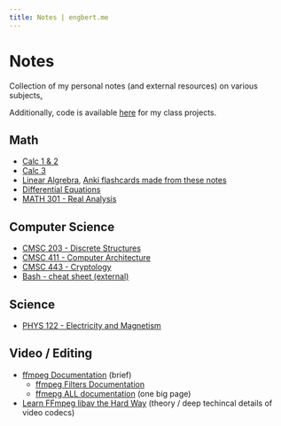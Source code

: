 ```yaml
---
title: Notes | engbert.me
---
```


# Notes
<!-- TODO: perhaps add links to code for respective classes as well -->

Collection of my personal notes (and external resources) on various subjects[.](https://drive.google.com/drive/u/1/folders/0B39jHHEzDj3GcnNUeU94OHdsYWc)

Additionally, code is available [here](https://github.com/dangbert/college) for my class projects.

## Math
* [Calc 1 & 2](https://drive.google.com/file/d/0B39jHHEzDj3GSHA4amdJQS15YWc/view?usp=sharing&resourcekey=0-AcqcWY0hpQbtdmTfGt0KAQ)
* [Calc 3](https://drive.google.com/file/d/0B39jHHEzDj3GZTB3S3lMdkhjTkk/view?usp=sharing&resourcekey=0-NG6NWBTPcQ1UZ4ycKxUSCw)
* [Linear Algrebra](https://drive.google.com/file/d/0B39jHHEzDj3GTEozdUpBUkZyS1E/view?usp=sharing&resourcekey=0-rmwZYLXB_iE5V7XhaPMhcQ),  [Anki flashcards made from these notes](https://ankiweb.net/shared/info/1039427548)
* [Differential Equations](https://drive.google.com/file/d/0B39jHHEzDj3Gdll5V1gydmNpUkU/view?usp=sharing&resourcekey=0-yQTnSCATK13wqvRWA3Wg6g)
* [MATH 301 - Real Analysis](https://drive.google.com/file/d/155rxyJ2RYEcPlk8CCRptP7CSGiNJRvc7/view?usp=sharing)

## Computer Science
* [CMSC 203 - Discrete Structures](https://drive.google.com/file/d/0B39jHHEzDj3GUkVod2NHakxMMlU/view?usp=sharing&resourcekey=0-7xdTjwzVMvzyPqbpk4HbGQ)
* [CMSC 411 - Computer Architecture](https://drive.google.com/file/d/1JwBsqoSFkbqQW7goG9dhpIG0I-aukGxg/view?usp=sharing)
* [CMSC 443 - Cryptology](https://drive.google.com/file/d/1Zdg1hODLvTFkNlLtlpjgcfytN_KfSGLm/view?usp=sharing)
* [Bash - cheat sheet (external)](https://devhints.io/bash)

## Science
* [PHYS 122 - Electricity and Magnetism](https://drive.google.com/drive/u/1/folders/1fRmRb7B-qmtQeaYT3hgD7l81eJY9g7OE)


## Video / Editing
* [ffmpeg Documentation](https://ffmpeg.org/ffmpeg.html) (brief)
  * [ffmpeg Filters Documentation](https://ffmpeg.org/ffmpeg-filters.html)
  * [ffmepg ALL documentation](https://www.ffmpeg.org/ffmpeg-all.html) (one big page)
* [Learn FFmpeg libav the Hard Way](https://github.com/leandromoreira/ffmpeg-libav-tutorial#chapter-1---syncing-audio-and-video) (theory / deep techincal details of video codecs)

